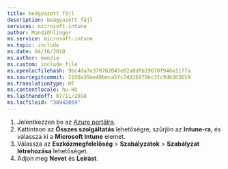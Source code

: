 ```yaml
---
title: beágyazott fájl
description: beágyazott fájl
services: microsoft-intune
author: MandiOhlinger
ms.service: microsoft-intune
ms.topic: include
ms.date: 04/16/2018
ms.author: mandia
ms.custom: include file
ms.openlocfilehash: 9bc4da7e379782045e02a0dfb19670f946a1177a
ms.sourcegitcommit: 2198a39ae48beca5fc74316976bc3fc9db363659
ms.translationtype: HT
ms.contentlocale: hu-HU
ms.lasthandoff: 07/11/2018
ms.locfileid: "38942059"
---
```

1. Jelentkezzen be az [Azure portálra](https://portal.azure.com).
2. Kattintson az **Összes szolgáltatás** lehetőségre, szűrjön az **Intune-ra**, és válassza ki a **Microsoft Intune** elemet.
3. Válassza az **Eszközmegfelelőség** > **Szabályzatok** > **Szabályzat létrehozása** lehetőséget.
4. Adjon meg **Nevet** és **Leírást**.